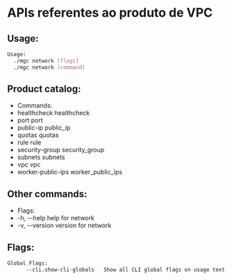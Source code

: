 # APIs referentes ao produto de VPC

## Usage:
```bash
Usage:
  ./mgc network [flags]
  ./mgc network [command]
```

## Product catalog:
- Commands:
- healthcheck       healthcheck
- port              port
- public-ip         public_ip
- quotas            quotas
- rule              rule
- security-group    security_group
- subnets           subnets
- vpc               vpc
- worker-public-ips worker_public_ips

## Other commands:
- Flags:
- -h, --help      help for network
- -v, --version   version for network

## Flags:
```bash
Global Flags:
      --cli.show-cli-globals   Show all CLI global flags on usage text
```

